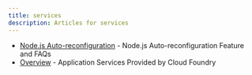 ```yaml
---
title: services
description: Articles for services
---
```


* [Node.js Auto-reconfiguration](/frameworks/nodejs/nodeAutoReconfig.html) - Node.js Auto-reconfiguration Feature and FAQs
* [Overview](/services.html) - Application Services Provided by Cloud Foundry
